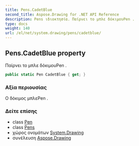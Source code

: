 ```yaml
---
title: Pens.CadetBlue
second_title: Aspose.Drawing for .NET API Reference
description: Pens ιδιοκτησία. Παίρνει το μπλε δόκιμουPen .
type: docs
weight: 140
url: /el/net/system.drawing/pens/cadetblue/
---
```

## Pens.CadetBlue property

Παίρνει το μπλε δόκιμουPen .

```csharp
public static Pen CadetBlue { get; }
```

### Αξία περιουσίας

Ο δόκιμος μπλεPen .

### Δείτε επίσης

* class [Pen](../../pen/)
* class [Pens](../)
* χώρος ονομάτων [System.Drawing](../../pens/)
* συνέλευση [Aspose.Drawing](../../../)


